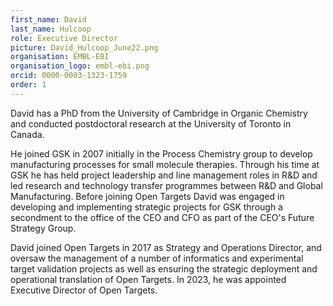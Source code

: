 ```yaml
---
first_name: David
last_name: Hulcoop
role: Executive Director
picture: David_Hulcoop_June22.png
organisation: EMBL-EBI
organisation_logo: embl-ebi.png
orcid: 0000-0003-1323-1759
order: 1
---
```


David has a PhD from the University of Cambridge in Organic Chemistry and conducted postdoctoral research at the University of Toronto in Canada. 

He joined GSK in 2007 initially in the Process Chemistry group to develop manufacturing processes for small molecule therapies.  Through his time at GSK he has held project leadership and line management roles in R&D and led research and technology transfer programmes between R&D and Global Manufacturing. Before joining Open Targets David was engaged in developing and implementing strategic projects for GSK through a secondment to the office of the CEO and CFO as part of the CEO's Future Strategy Group. 

David joined Open Targets in 2017 as Strategy and Operations Director, and oversaw the management of a number of informatics and experimental target validation projects as well as ensuring the strategic deployment and operational translation of Open Targets. In 2023, he was appointed Executive Director of Open Targets.
